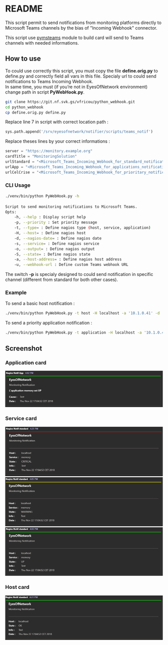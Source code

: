# README

This script permit to send notifications from monitoring platforms directly to Microsoft Teams channels by the bias of "Incoming Webhook" connector.

This script use [pymsteams](https://github.com/rveachkc/pymstreams) module to build card will send to Teams channels with needed informations.

## How to use

To could use correctly this script, you must copy the file __**define.orig.py**__ to define.py and correctly field all vars in this file. Specialy url to could send notifications to Teams Incoming Webhook.  
In same time, you must (if you’re not in EyesOfNetwork environment) change path in script __**PyWebHook.py**__.

```bash
git clone https://git.nf.svk.gs/vfricou/python_webhook.git
cd python_webhook
cp define.orig.py define.py
```

Replace line 7 in script with correct location path :

```python
sys.path.append('/srv/eyesofnetwork/notifier/scripts/teams_notif')
```

Replace theses lines by your correct informations :
```python
server = "https://monitory.example.org"
cardTitle = "MonitoringSolution"
urlStandard = "<Microsoft_Teams_Incoming_Webhook_for_standard_notifications>"
urlApp = "<Microsoft_Teams_Incoming_Webhook_for_applications_notifications>"
urlCelCrise = "<Microsoft_Teams_Incoming_Webhook_for_prioritary_notifications>"
```

### CLI Usage

```bash
./venv/bin/python PyWebHook.py -h

Script to send monitoring notifications to Microsoft Teams.
Opts:
    -h, --help : Display script help
    -p, --priority : Set priority message
    -t, --type= : Define nagios type (host, service, application)
    -H, --host= : Define nagios host
    -d, --nagios-date= : Define nagios date
    -s, --service= : Define nagios service
    -o, --output= : Define nagios output
    -S, --state= : Define nagios state
    -a, --host-address= : Define nagios host address
    -u, --webhook-url : Define custom Teams webhook URL
```

The switch **-p** is specialy designed to could send notification in specific channel (different from standard for both other cases).

### Example

To send a basic host notification :

```bash
./venv/bin/python PyWebHook.py -t host -H localhost -a '10.1.0.41' -d 'Thu Nov 22 17:04:52 CET 2018' -o 'Test' -S 'OK'
```

To send a priority application notification :

```bash
./venv/bin/python PyWebHook.py -t application -H localhost -a '10.1.0.41' -d 'Thu Nov 22 17:04:52 CET 2018' -s 'Application Test' -o 'Test' -S 'CRITICAL' -p
```

## Screenshot

### Application card
![application_notif_up](./screenshot/application_notif_up.png)

### Service card
![standard_notif_critical_service](./screenshot/standard_notif_critical_service.png)
![standard_notif_warning_service](./screenshot/standard_notif_warning_service.png)
![standard_notif_up_service](./screenshot/standard_notif_up_service.png)

### Host card
![standard_notif_up_host](./screenshot/standard_notif_up_host.png)